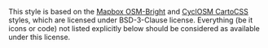 This style is based on the [Mapbox
OSM-Bright](https://github.com/mapbox/osm-bright/) and [CyclOSM CartoCSS](https://github.com/cyclosm/cyclosm-cartocss-style)
styles, which are licensed under BSD-3-Clause license. Everything (be it icons
or code) not listed explicitly below should be considered as available under
this license.